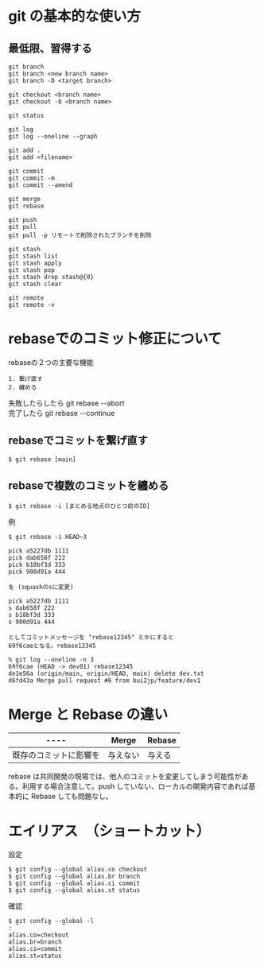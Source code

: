 # git の基本的な使い方

## 最低限、習得する
```
git branch 
git branch <new branch name>
git branch -D <target branch> 

git checkout <branch name>
git checkout -b <branch name>

git status

git log
git log --oneline --graph

git add . 
git add <filename>

git commit
git commit -m
git commit --amend

git merge
git rebase

git push
git pull
git pull -p リモートで削除されたブランチを削除

git stash
git stash list
git stash apply
git stash pop
git stash drop stash@{0}
git stash clear

git remote
git remote -v
```

# rebaseでのコミット修正について

rebaseの２つの主要な機能
```
1. 繋げ直す
2. 纏める
```

失敗したらしたら git rebase --abort  
完了したら git rebase --continue  


## rebaseでコミットを繋げ直す
```
$ git rebase [main]
```

## rebaseで複数のコミットを纏める
```
$ git rebase -i [まとめる地点のひとつ前のID]
```

例
```
$ git rebase -i HEAD~3

pick a5227db 1111
pick dab658f 222
pick b18bf3d 333
pick 900d91a 444

を (squashのsに変更)

pick a5227db 1111
s dab658f 222
s b18bf3d 333
s 900d91a 444

としてコミットメッセージを "rebase12345" とかにすると
69f6caeとなる。rebase12345

% git log --oneline -n 3
69f6cae (HEAD -> dev01) rebase12345
de1e56a (origin/main, origin/HEAD, main) delete dev.txt
d6fd43a Merge pull request #6 from bui2jp/feature/dev1

```

# Merge と Rebase の違い

| ---- | Merge | Rebase | 
| ---- | ---- | ---- |
| 既存のコミットに影響を | 与えない | 与える |

rebase は共同開発の現場では、他人のコミットを変更してしまう可能性がある。利用する場合注意して。push していない、ローカルの開発内容であれば基本的に Rebase しても問題なし。

# エイリアス　（ショートカット）

設定
```
$ git config --global alias.co checkout
$ git config --global alias.br branch
$ git config --global alias.ci commit
$ git config --global alias.st status
```

確認
```
$ git config --global -l 
:
alias.co=checkout
alias.br=branch
alias.ci=commit
alias.st=status
```